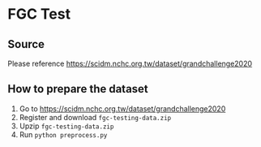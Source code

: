 # FGC Test

## Source

Please reference https://scidm.nchc.org.tw/dataset/grandchallenge2020

## How to prepare the dataset

1. Go to https://scidm.nchc.org.tw/dataset/grandchallenge2020
2. Register and download `fgc-testing-data.zip`
3. Upzip `fgc-testing-data.zip`
4. Run `python preprocess.py`
